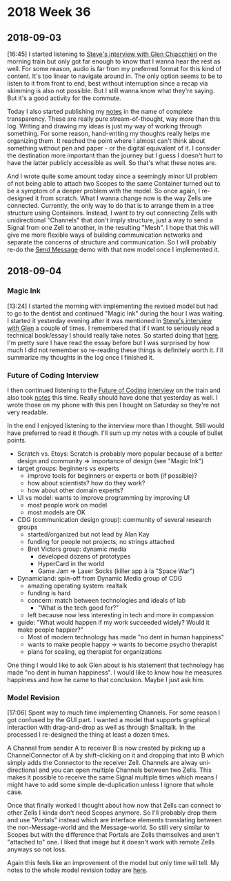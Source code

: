 # 2018 Week 36

## 2018-09-03

[16:45] I started listening to [Steve's interview with Glen Chiacchieri][foc-26] on the morning train but only got far enough to know that I wanna hear the rest as well. For some reason, audio is far from my preferred format for this kind of content. It's too linear to navigate around in. The only option seems to be to listen to it from front to end, best without interruption since a recap via skimming is also not possible. But I still wanna know what they're saying. But it's a good activity for the commute.

Today I also started publishing my [notes] in the name of complete transparency. These are really pure stream-of-thought, way more than this log. Writing and drawing my ideas is just my way of working through something. For some reason, hand-writing my thoughts really helps me organizing them. It reached the point where I almost can't think about something without pen and paper - or the digital equivalent of it. I consider the destination more important than the journey but I guess I doesn't hurt to have the latter publicly accessible as well. So that's what these notes are.

And I wrote quite some amount today since a seemingly minor UI problem of not being able to attach two Scopes to the same Container turned out to be a symptom of a deeper problem with the model. So once again, I re-designed it from scratch. What I wanna change now is the way Zells are connected. Currently, the only way to do that is to arrange them in a tree structure using Containers. Instead, I want to try out connecting Zells with unidirectional "Channels" that don't imply structure, just a way to send a Signal from one Zell to another, in the resulting "Mesh". I hope that this will give me more flexible ways of building communication networks and separate the concerns of structure and communication. So I will probably re-do the [Send Message] demo with that new model once I implemented it.

[foc-26]: https://futureofcoding.org/episodes/26
[notes]: https://github.com/zells/project/tree/master/notes
[Send Message]: https://github.com/zells/eight/tree/master/use_cases/send_message


## 2018-09-04

### Magic Ink

[13:24] I started the morning with implementing the revised model but had to go to the dentist and continued "Magic Ink" during the hour I was waiting. I started it yesterday evening after it was mentioned in [Steve's interview with Glen][foc-26] a couple of times. I remembered that if I want to seriously read a technical book/essay I should really take notes. So started doing that [here][magicink-notes]. I'm pretty sure I have read the essay before but I was surprised by how much I did not remember so re-reading these things is definitely worth it. I'll summarize my thoughts in the log once I finished it.

### Future of Coding Interview

I then continued listening to the [Future of Coding] [interview][foc-26] on the train and also took [notes][foc-26 notes] this time. Really should have done that yesterday as well. I wrote those on my phone with this pen I bought on Saturday so they're not very readable. 

In the end I enjoyed listening to the interview more than I thought. Still would have preferred to read it though. I'll sum up my notes with a couple of bullet points.

- Scratch vs. Etoys: Scratch is probably more popular because of a better design and community => importance of design (see "Magic Ink")
- target groups: beginners vs experts
	- improve tools for beginners or experts or both (if possible)?
	- how about scientists? how do they work?
	- how about other domain experts?
- UI vs model: wants to improve programming by improving UI
	- most people work on model
	- most models are OK
- CDG (communication design group): community of several research groups
	- started/organized but not lead by Alan Kay
	- funding for people not projects, no strings attached
	- Bret Victors group: dynamic media
		- developed dozens of prototypes
		- HyperCard in the world
		- Game Jam => Laser Socks (killer app à la "Space War")
- Dynamicland: spin-off from Dynamic Media group of CDG
	- amazing operating system: realtalk
	- funding is hard
	- concern: match between technologies and ideals of lab
		- "What is the tech good for?"
	- left because now less interesting in tech and more in compassion
- guide: "What would happen if my work succeeded widely? Would it make people happier?"
	- Most of modern technology has made "no dent in human happiness"
	- wants to make people happy -> wants to become psycho therapist
	- plans for scaling, eg therapist for organizations

One thing I would like to ask Glen about is his statement that technology has made "no dent in human happiness". I would like to know how he measures happiness and how he came to that conclusion. Maybe I just ask him.

                  
[magicink-notes]: https://rawgit.com/zells/project/master/notes/20180904%20Magic%20Ink.html
[Future of Coding]: https://futureofcoding.org/
[foc-26 notes]: https://rawgit.com/zells/project/master/notes/20180904%20FoC%2026.html

### Model Revision

[17:06] Spent way to much time implementing Channels. For some reason I got confused by the GUI part. I wanted a model that supports graphical interaction with drag-and-drop as well as through Smalltalk. In the processed I re-designed the thing at least a dozen times.

A Channel from sender A to receiver B is now created by picking up a ChannelConnector of A by shift-clicking on it and dropping that into B which simply adds the Connector to the receiver Zell. Channels are alway uni-directional and you can open multiple Channels between two Zells.
This makes it possible to receive the same Signal multiple times which means I might have to add some simple de-duplication unless I ignore that whole case.

Once that finally worked I thought about how now that Zells can connect to other Zells I kinda don't need Scopes anymore. So I'll probably drop them and use "Portals" instead which are interface elements translating between the non-Message-world and the Message-world. So still very similar to Scopes but with the difference that Portals are Zells themselves and aren't "attached to" one. I liked that image but it doesn't work with remote Zells anyways so not loss.

Again this feels like an improvement of the model but only time will tell. My notes to the whole model revision today are [here][model revision notes].

[model revision notes]: https://rawgit.com/zells/project/master/notes/20180904%20model%20revision.html
